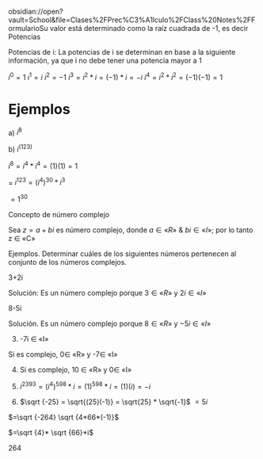 obsidian://open?vault=School&file=Clases%2FPrec%C3%A1lculo%2FClass%20Notes%2FFormularioSu valor está determinado como la raíz cuadrada de -1, es decir
Potencias

Potencias de i: La potencias de i se determinan en base a la siguiente información, ya que i no debe tener una potencia mayor a 1

$i^0 = 1$
$i^1 = i$
$i^2 = -1$
$i^3 = i^2 * i = (-1) * i = -i$
$i^4 = i^2 * i^2 = (-1)(-1) = 1$

# Ejemplos

a) $i^8$

b) $i^(123)$

$i^8=i^4 * i^4 = (1)(1) = 1$

= $i^{123} = (i^4)^{30} * i^3$

$=1^{30}$

Concepto de número complejo

Sea $z=a+bi$ es número complejo, donde $a∈«R»$ & $bi ∈«I»$; por lo tanto z ∈ «C»

Ejemplos. Determinar cuáles de los siguientes números pertenecen al conjunto de los números complejos.

3+2i

Solución: Es un número complejo porque $3 ∈«R»$ y $2i ∈«I»$

8-5i

Solución. Es un número complejo porque $8 ∈«R»$  y $-5i∈«I»$

3) -7i ∈ «I»

Si es complejo, 0∈ «R» y -7∈ «I»

4) Si es complejo, 10 ∈ «R» y 0∈ «I»

5) $i^{2393} = (i^4)^{598}*i = (1)^{598}*i=(1)(i)=-i$

6) $\sqrt {-25} =  \sqrt{(25)(-1)} = \sqrt{25} * \sqrt{-1}$
$= 5i$

$=\sqrt {-264} \sqrt {4*66*(-1)}$

$=\sqrt {4}* \sqrt {66}*i$ 

$264$